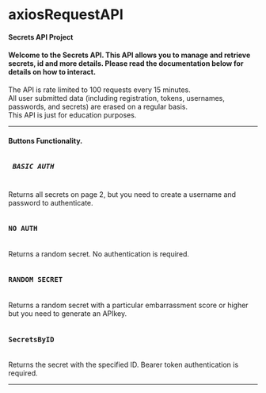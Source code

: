 # axiosRequestAPI

#### Secrets API Project
#### Welcome to the Secrets API. This API allows you to manage and retrieve secrets, id and more details. Please read the documentation below for details on how to interact.

The API is rate limited to 100 requests every 15 minutes.<br>
All user submitted data (including registration, tokens, usernames, passwords, and secrets) are erased on a regular basis.<br>
This API is just for education purposes.  <br>  
______________________________________________________________________________________________________________________
#### Buttons Functionality.

##### <kbd> <br> BASIC AUTH  <br> </kbd> 
Returns all secrets on page 2, but you need to create a username and password to authenticate.

#### <kbd> <br>NO AUTH <br> </kbd> 
Returns a random secret. No authentication is required.

#### <kbd> <br>RANDOM SECRET<br> </kbd> 
Returns a random secret with a particular embarrassment score or higher but you need to generate an APIkey.

#### <kbd> <br>SecretsByID<br> </kbd>
Returns the secret with the specified ID. Bearer token authentication is required.

_______________________________________________________________________________________________________________________


